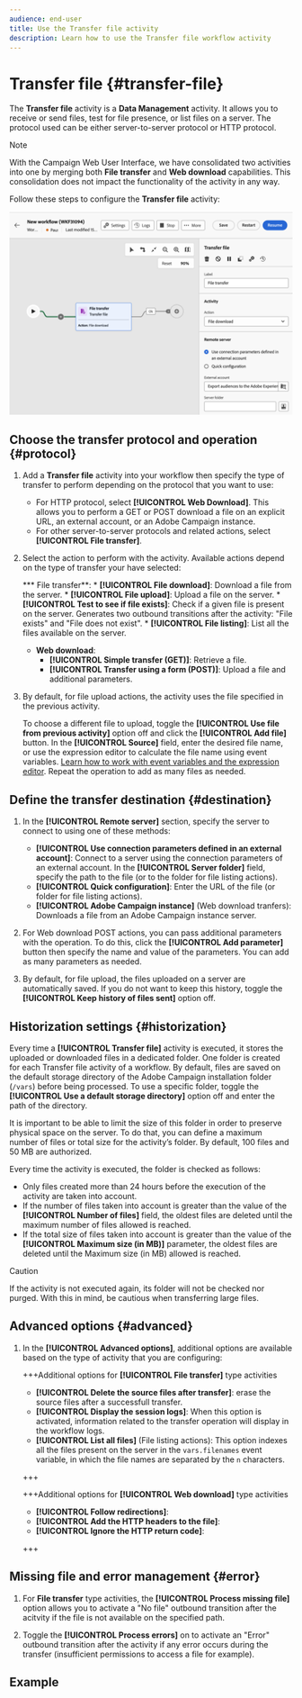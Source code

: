 ```yaml
---
audience: end-user
title: Use the Transfer file activity
description: Learn how to use the Transfer file workflow activity
---
```

# Transfer file {#transfer-file}

The **Transfer file** activity is a **Data Management** activity. It allows you to receive or send files, test for file presence, or list files on a server. The protocol used can be either server-to-server protocol or HTTP protocol.

>[!NOTE]
>
>With the Campaign Web User Interface, we have consolidated two activities into one by merging both **File transfer** and **Web download** capabilities. This consolidation does not impact the functionality of the activity in any way.

Follow these steps to configure the **Transfer file** activity:

![](../assets/workflow-transfer-file-activity.png)

## Choose the transfer protocol and operation {#protocol}

1. Add a **Transfer file** activity into your workflow then specify the type of transfer to perform depending on the protocol that you want to use:

    * For HTTP protocol, select **[!UICONTROL Web Download]**. This allows you to perform a GET or POST download a file on an explicit URL, an external account, or an Adobe Campaign instance.
    * For other server-to-server protocols and related actions, select **[!UICONTROL File transfer]**.

1. Select the action to perform with the activity. Available actions depend on the type of transfer your have selected:

    *** File transfer**:
        * **[!UICONTROL File download]**: Download a file from the server.
        * **[!UICONTROL File upload]**: Upload a file on the server.
        * **[!UICONTROL Test to see if file exists]**: Check if a given file is present on the server. Generates two outbound transitions after the activity: "File exists" and "File does not exist".
        * **[!UICONTROL File listing]**: List all the files available on the server.

    * **Web download**:
        * **[!UICONTROL Simple transfer (GET)]**: Retrieve a file.
        * **[!UICONTROL Transfer using a form (POST)]**: Upload a file and additional parameters.

1. By default, for file upload actions, the activity uses the file specified in the previous activity.

    To choose a different file to upload, toggle the **[!UICONTROL Use file from previous activity]** option off and click the **[!UICONTROL Add file]** button. In the **[!UICONTROL Source]** field, enter the desired file name, or use the expression editor to calculate the file name using event variables. [Learn how to work with event variables and the expression editor](../event-variables.md). Repeat the operation to add as many files as needed.

## Define the transfer destination {#destination}

1. In the **[!UICONTROL Remote server]** section, specify the server to connect to using one of these methods:

    * **[!UICONTROL Use connection parameters defined in an external account]**: Connect to a server using the connection parameters of an external account. In the **[!UICONTROL Server folder]** field, specify the path to the file (or to the folder for file listing actions).
    * **[!UICONTROL Quick configuration]**: Enter the URL of the file (or folder for file listing actions).
    * **[!UICONTROL Adobe Campaign instance]** (Web download tranfers): Downloads a file from an Adobe Campaign instance server. 

1. For Web download POST actions, you can pass additional parameters with the operation. To do this, click the **[!UICONTROL Add parameter]** button then specify the name and value of the parameters. You can add as many parameters as needed.

1. By default, for file upload, the files uploaded on a server are automatically saved. If you do not want to keep this history, toggle the **[!UICONTROL Keep history of files sent]** option off.

## Historization settings {#historization}

Every time a **[!UICONTROL Transfer file]** activity is executed, it stores the uploaded or downloaded files in a dedicated folder. One folder is created for each Transfer file activity of a workflow. By default, files are saved on the default storage directory of the Adobe Campaign installation folder (`/vars`) before being processed. To use a specific folder, toggle the **[!UICONTROL Use a default storage directory]** option off and enter the path of the directory.

It is important to be able to limit the size of this folder in order to preserve physical space on the server. To do that, you can define a maximum number of files or total size for the activity’s folder. By default, 100 files and 50 MB are authorized.

Every time the activity is executed, the folder is checked as follows:

* Only files created more than 24 hours before the execution of the activity are taken into account.
* If the number of files taken into account is greater than the value of the **[!UICONTROL Number of files]** field, the oldest files are deleted until the maximum number of files allowed is reached.
* If the total size of files taken into account is greater than the value of the **[!UICONTROL Maximum size (in MB)]** parameter, the oldest files are deleted until the Maximum size (in MB) allowed is reached.

>[!CAUTION]
>
>If the activity is not executed again, its folder will not be checked nor purged. With this in mind, be cautious when transferring large files.

## Advanced options {#advanced}

1. In the **[!UICONTROL Advanced options]**, additional options are available based on the type of activity that you are configuring:

    +++Additional options for **[!UICONTROL File transfer]** type activities

    * **[!UICONTROL Delete the source files after transfer]**: erase the source files after a successfull transfer.
    * **[!UICONTROL Display the session logs]**: When this option is activated, information related to the transfer operation will display in the workflow logs.
    * **[!UICONTROL List all files]** (File listing actions): This option indexes all the files present on the server in the `vars.filenames` event variable, in which the file names are separated by the `n` characters.

    +++

    +++Additional options for **[!UICONTROL Web download]** type activities

    * **[!UICONTROL Follow redirections]**: 
    * **[!UICONTROL Add the HTTP headers to the file]**: 
    * **[!UICONTROL Ignore the HTTP return code]**: 

    +++

## Missing file and error management {#error}

1. For **File transfer** type activities, the **[!UICONTROL Process missing file]** option allows you to activate a "No file" outbound transition after the acitvity if the file is not available on the specified path.

1. Toggle the **[!UICONTROL Process errors]** on to activate an "Error" outbound transition after the activity if any error occurs during the transfer (insufficient permissions to access a file for example).

## Example


